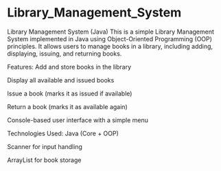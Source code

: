# Library_Management_System
Library Management System (Java)
This is a simple Library Management System implemented in Java using Object-Oriented Programming (OOP) principles. It allows users to manage books in a library, including adding, displaying, issuing, and returning books.

Features:
Add and store books in the library

Display all available and issued books

Issue a book (marks it as issued if available)

Return a book (marks it as available again)

Console-based user interface with a simple menu

Technologies Used:
Java (Core + OOP)

Scanner for input handling

ArrayList for book storage
